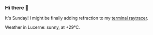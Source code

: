 ### Hi there :wave:

It's Sunday! I might be finally adding refraction to my [terminal raytracer](https://github.com/bewuethr/bash-raytracer).

Weather in Lucerne: sunny, at +29°C.
